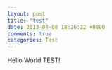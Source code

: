 ```yaml
---
layout: post
title: "test"
date: 2013-04-08 18:26:22 +0800
comments: true
categories: Test
---
```

Hello World TEST!
